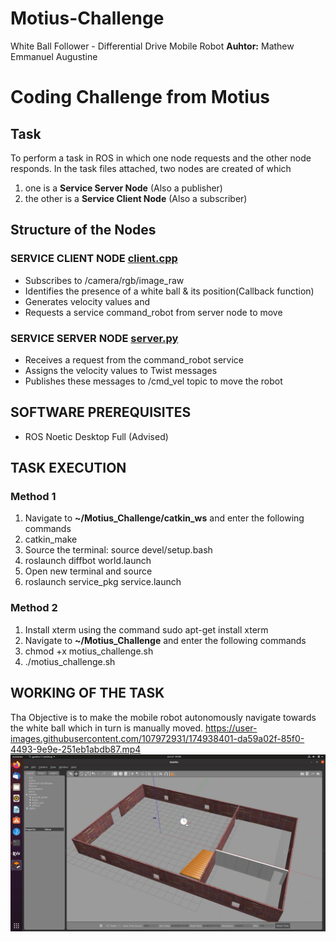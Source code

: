 # Motius-Challenge
White Ball Follower -  Differential Drive Mobile Robot
**Auhtor:** Mathew Emmanuel Augustine

# Coding Challenge from Motius
## Task
To perform a task in ROS in which one node requests and the other node responds.
In the task files attached, two nodes are created of which
1. one is a **Service Server Node** (Also a publisher)
2. the other is a **Service Client Node** (Also a subscriber)

## Structure of the Nodes
### SERVICE CLIENT NODE [client.cpp](https://github.com/math-1307/Motius-Challenge/blob/main/catkin_ws/src/service_pkg/src/client.cpp)
* Subscribes to /camera/rgb/image_raw
* Identifies the presence of a white ball & its position(Callback function)
* Generates velocity values and
* Requests a service command_robot from server node to move

### SERVICE SERVER NODE [server.py](https://github.com/math-1307/Motius-Challenge/blob/main/catkin_ws/src/service_pkg/src/server.py)
* Receives a request from the command_robot service
* Assigns the velocity values to Twist messages
* Publishes these messages to /cmd_vel topic to move the robot

## SOFTWARE PREREQUISITES
* ROS Noetic Desktop Full (Advised)

## TASK EXECUTION
### Method 1
1. Navigate to **~/Motius_Challenge/catkin_ws** and enter the following commands
2. catkin_make
3. Source the terminal: source devel/setup.bash
4. roslaunch diffbot world.launch
5. Open new terminal and source
6. roslaunch service_pkg service.launch

### Method 2
1. Install xterm using the command sudo apt-get install xterm
2. Navigate to **~/Motius_Challenge** and enter the following commands
3. chmod +x motius_challenge.sh
4. ./motius_challenge.sh

## WORKING OF THE TASK
Tha Objective is to make the mobile robot autonomously navigate towards the white ball which in turn is manually moved.
https://user-images.githubusercontent.com/107972931/174938401-da59a02f-85f0-4493-9e9e-251eb1abdb87.mp4
[![asciicast](https://github.com/math-1307/Motius-Challenge/blob/main/Related%20Docs/Thumbnail.png)](https://github.com/math-1307/Motius-Challenge/blob/main/Related%20Docs/Ball_Follower.mp4)


